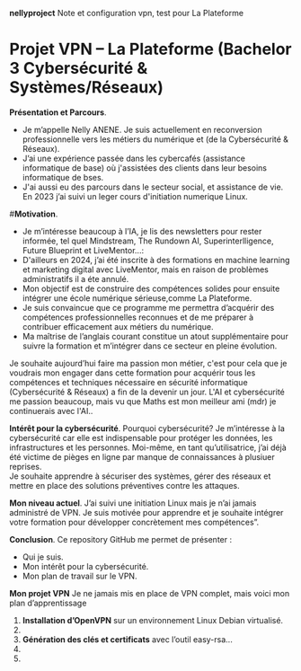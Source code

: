 **nellyproject**
Note et configuration vpn, test pour La Plateforme
# Projet VPN – La Plateforme (Bachelor 3 Cybersécurité & Systèmes/Réseaux)

**Présentation et Parcours**.
- Je m’appelle Nelly ANENE. Je suis actuellement en reconversion professionnelle vers les métiers du numérique et (de la Cybersécurité & Réseaux).  
- J’ai une expérience passée dans les cybercafés (assistance informatique de base) où j'assistées des clients dans leur besoins informatique de bses.
- J'ai aussi eu des parcours dans le secteur social, et assistance de vie. En 2023 j’ai suivi un leger cours d'initiation numerique Linux.

#**Motivation**.
- Je m’intéresse beaucoup à l’IA, je lis des newsletters pour rester informée, tel quel Mindstream, The Rundown AI, Superinterlligence, Future Blueprint et LiveMentor...:
- D'ailleurs en 2024, j’ai été inscrite à des formations en machine learning et marketing digital avec LiveMentor, mais en raison de problèmes administratifs il a éte annulé.
- Mon objectif est de construire des compétences solides pour ensuite intégrer une école numérique sérieuse,comme La Plateforme.
- Je suis convaincue que ce programme me permettra d’acquérir des compétences professionnelles reconnues et de me préparer à contribuer efficacement aux métiers du numérique. 
- Ma maîtrise de l’anglais courant constitue un atout supplémentaire pour suivre la formation et m’intégrer dans ce secteur en pleine évolution.

Je souhaite aujourd’hui faire ma passion mon métier, c'est pour cela que je voudrais mon engager dans cette formation pour acquérir tous les compétences et techniques nécessaire en sécurité informatique (Cybersécurité & Réseaux) a fin de la devenir un jour. L'AI et cybersécurité me passion beaucoup, mais vu que Maths est mon meilleur ami (mdr) je continuerais avec l'AI.. 

**Intérêt pour la cybersécurité**.
Pourquoi cybersécurité? Je m’intéresse à la cybersécurité car elle est indispensable pour protéger les données, les infrastructures et les personnes. 
Moi-même, en tant qu’utilisatrice, j’ai déjà été victime de pièges en ligne par manque de connaissances à plusiuer reprises.  
Je souhaite apprendre à sécuriser des systèmes, gérer des réseaux et mettre en place des solutions préventives contre les attaques.  

**Mon niveau actuel**. 
J’ai suivi une initiation Linux mais je n’ai jamais administré de VPN.
Je suis motivée pour apprendre et je souhaite intégrer votre formation pour développer concrètement mes compétences”.

**Conclusion**.
Ce repository GitHub me permet de présenter :
- Qui je suis.  
- Mon intérêt pour la cybersécurité.  
- Mon plan de travail sur le VPN.
  
**Mon projet VPN**
Je ne jamais mis en place de VPN complet, mais voici mon plan d’apprentissage

1. **Installation d’OpenVPN** sur un environnement Linux Debian virtualisé.
2. 
3. **Génération des clés et certificats** avec l’outil easy-rsa...
4. 
5. 
